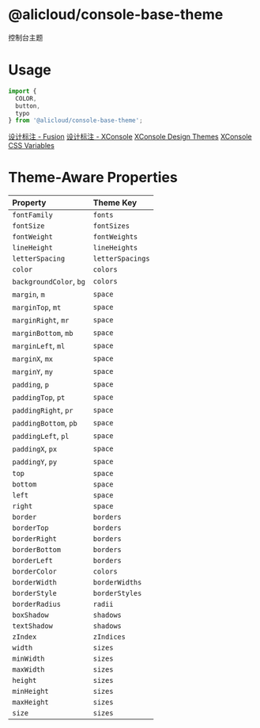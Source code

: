 @alicloud/console-base-theme
===

控制台主题

# Usage

```js
import {
  COLOR,
  button,
  typo
} from '@alicloud/console-base-theme';
```

[设计标注 - Fusion](https://fusion.alibaba-inc.com/pc/component/tokens)
[设计标注 - XConsole](https://fusion.alibaba-inc.com/79480/component/tokens)
[XConsole Design Themes](https://fusion.alibaba-inc.com/79480/setting/theme)
[XConsole CSS Variables](https://github.com/aliyun/cloud-design/blob/master/base-components/fusion-theme/xconsole/variables.css)

# Theme-Aware Properties

Property | Theme Key
:-- | :--
`fontFamily` | `fonts`
`fontSize` | `fontSizes`
`fontWeight` | `fontWeights`
`lineHeight` | `lineHeights`
`letterSpacing` | `letterSpacings`
`color` | `colors`
`backgroundColor`, `bg` | `colors`
`margin`, `m` | `space`
`marginTop`, `mt` | `space`
`marginRight`, `mr` | `space`
`marginBottom`, `mb` | `space`
`marginLeft`, `ml` | `space`
`marginX`, `mx` | `space`
`marginY`, `my` | `space`
`padding`, `p` | `space`
`paddingTop`, `pt` | `space`
`paddingRight`, `pr` | `space`
`paddingBottom`, `pb` | `space`
`paddingLeft`, `pl` | `space`
`paddingX`, `px` | `space`
`paddingY`, `py` | `space`
`top` | `space`
`bottom` | `space`
`left` | `space`
`right` | `space`
`border` | `borders`
`borderTop` | `borders`
`borderRight` | `borders`
`borderBottom` | `borders`
`borderLeft` | `borders`
`borderColor` | `colors`
`borderWidth` | `borderWidths`
`borderStyle` | `borderStyles`
`borderRadius` | `radii`
`boxShadow` | `shadows`
`textShadow` | `shadows`
`zIndex` | `zIndices`
`width` | `sizes`
`minWidth` | `sizes`
`maxWidth` | `sizes`
`height` | `sizes`
`minHeight` | `sizes`
`maxHeight` | `sizes`
`size` | `sizes`
